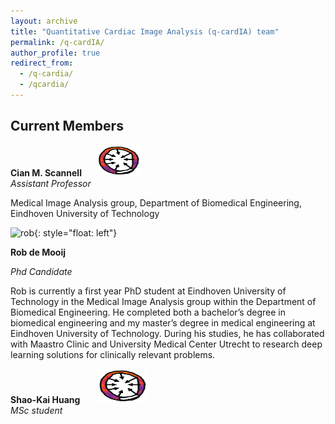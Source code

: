 ```yaml
---
layout: archive
title: "Quantitative Cardiac Image Analysis (q-cardIA) team"
permalink: /q-cardIA/
author_profile: true
redirect_from: 
  - /q-cardia/
  - /qcardia/
---
```



## Current Members

**Cian M. Scannell**&nbsp;&nbsp;&nbsp;&nbsp;&nbsp;&nbsp;<img src="/images/combined-map.png" width="70" height="50">   
*Assistant Professor*

Medical Image Analysis group, Department of Biomedical Engineering, Eindhoven University of Technology

<!-- **Rob de Mooij**&nbsp;&nbsp;&nbsp;&nbsp;&nbsp;&nbsp;&nbsp;&nbsp;&nbsp;&nbsp;&nbsp;&nbsp;<img src="/images/de_Mooij_Rob.png" width="80" height="55">    -->

![rob](de_Mooij_Rob.png){: style="float: left"}

**Rob de Mooij**

*Phd Candidate*

Rob is currently a first year PhD student at Eindhoven University of Technology in the Medical Image Analysis group within the Department of Biomedical Engineering. 
He completed both a bachelor’s degree in biomedical engineering and my master’s degree in medical engineering at Eindhoven University of Technology. During his studies, he has collaborated with Maastro Clinic and University Medical Center Utrecht to research deep learning solutions for clinically relevant problems.


**Shao-Kai Huang**&nbsp;&nbsp;&nbsp;&nbsp;&nbsp;&nbsp;&nbsp;<img src="/images/combined-map.png" width="80" height="55">   
*MSc student*
